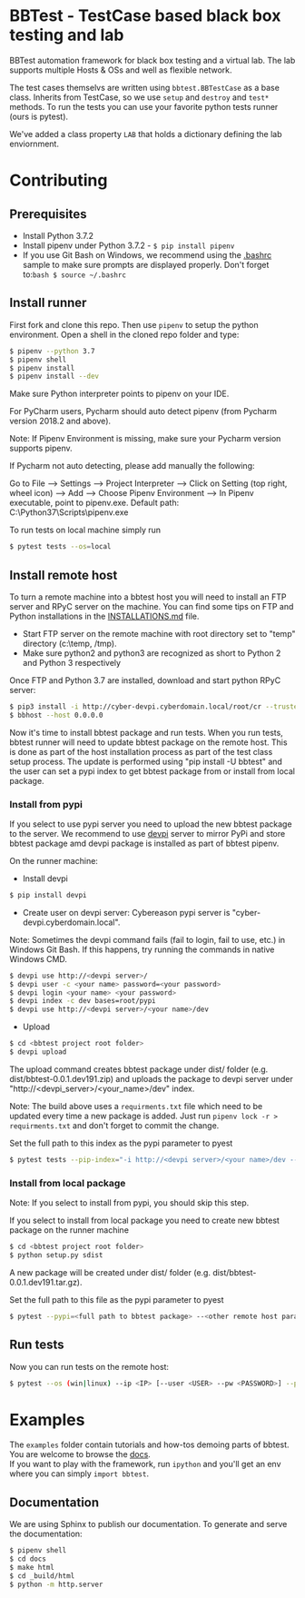 BBTest - TestCase based black box testing and lab
=================================================

BBTest automation framework for black box testing and a virtual lab. The lab supports multiple Hosts & OSs and well as flexible network. 

The test cases themselvs are written using `bbtest.BBTestCase` as a base class.  Inherits from TestCase, so we use `setup` and `destroy` and `test*` methods.
To run the tests you can use your favorite python tests runner (ours is pytest).

We've added a class property `LAB` that holds a dictionary defining the lab enviornment.

# Contributing

## Prerequisites
- Install Python 3.7.2
- Install pipenv under Python 3.7.2 - ```$ pip install pipenv```
- If you use Git Bash on Windows, we recommend using the [.bashrc](installations/.bashrc) sample
to make sure prompts are displayed properly. Don't forget to:```bash $ source ~/.bashrc```

## Install runner
First fork and clone this repo.  Then use `pipenv` to setup the python environment.
Open a shell in the cloned repo folder and type:

```bash
$ pipenv --python 3.7
$ pipenv shell
$ pipenv install
$ pipenv install --dev
```

Make sure Python interpreter points to pipenv on your IDE.

For PyCharm users, Pycharm should auto detect pipenv (from Pycharm version 2018.2 and above).

Note: If Pipenv Environment is missing, make sure your Pycharm version supports pipenv.

If Pycharm not auto detecting, please add manually the following:

Go to File --> Settings --> Project Interpreter --> Click on Setting (top right, wheel icon)
--> Add --> Choose Pipenv Environment --> In Pipenv executable, point to pipenv.exe.
Default path: C:\Python37\Scripts\pipenv.exe



To run tests on local machine simply run
```bash
$ pytest tests --os=local
```
## Install remote host
To turn a remote machine into a bbtest host you will need to install an FTP server and RPyC server on the machine.
You can find some tips on FTP and Python installations in the [INSTALLATIONS.md](installations/README.md) file.
- Start FTP server on the remote machine with root directory set to "temp" directory (c:\temp, /tmp).
- Make sure python2 and python3 are recognized as short to Python 2 and Python 3 respectively 

Once FTP and Python 3.7 are installed, download and start python RPyC server:
```bash
$ pip3 install -i http://cyber-devpi.cyberdomain.local/root/cr --trusted-host cyber-devpi.cyberdomain.local bbtest
$ bbhost --host 0.0.0.0
```

Now it's time to install bbtest package and run tests. When you run tests, bbtest runner will need to update bbtest
package on the remote host. This is done as part of the host installation process as part of the test class setup
process. The update is performed using "pip install -U bbtest" and the user can set a pypi index to get bbtest package
from or install from local package.

### Install from pypi
If you select to use pypi server you need to upload the new bbtest package to the server. We recommend to use
[devpi](https://devpi.net/docs/devpi/devpi/stable/%2Bd/index.html) server to mirror PyPi and store bbtest package amd
devpi package is installed as part of bbtest pipenv.

On the runner machine:
- Install devpi
```bash
$ pip install devpi
```

- Create user on devpi server:
Cybereason pypi server is "cyber-devpi.cyberdomain.local".

Note: Sometimes the devpi command fails (fail to login, fail to use, etc.) in Windows Git Bash. If this happens, try 
running the commands in native Windows CMD.
```bash
$ devpi use http://<devpi server>/
$ devpi user -c <your name> password=<your password>
$ devpi login <your name> <your password>
$ devpi index -c dev bases=root/pypi
$ devpi use http://<devpi server>/<your name>/dev
```

- Upload
```bash
$ cd <bbtest project root folder>
$ devpi upload
```
The upload command creates bbtest package under  dist/ folder (e.g. dist/bbtest-0.0.1.dev191.zip) and uploads the
package to devpi server under "http://<devpi_server>/<your_name>/dev" index.

Note: The build above uses a `requirments.txt` file which need to be updated every time a new package is added. Just run
`pipenv lock -r > requirments.txt` and don't forget to commit the change.

Set the full path to this index as the pypi parameter to pyest
```bash
$ pytest tests --pip-index="-i http://<devpi server>/<your name>/dev --trusted-host <devpi server>" --<other remote host parames>
```

### Install from local package
Note: If you select to install from pypi, you should skip this step.
 
If you select to install from local package you need to create new bbtest package on the runner machine
```bash
$ cd <bbtest project root folder>
$ python setup.py sdist
```
A new package will be created under dist/ folder (e.g. dist/bbtest-0.0.1.dev191.tar.gz).

Set the full path to this file as the pypi parameter to pyest
```bash
$ pytest --pypi=<full path to bbtest package> --<other remote host params, see below>
```

## Run tests
Now you can run tests on the remote host:
```bash
$ pytest --os (win|linux) --ip <IP> [--user <USER> --pw <PASSWORD>] --pypi=<see above>
```

# Examples
The `examples` folder  contain tutorials and how-tos demoing parts of bbtest. You are 
welcome to browse the
[docs](https://daonb.github.io/bbtest/build/html/examples.html).  
If you want to play with the framework,  run `ipython` and you'll get an env 
where you can simply `import bbtest`.

Documentation
-------------

We are using Sphinx to publish our documentation. To generate and serve the documentation:

```bash
$ pipenv shell
$ cd docs
$ make html
$ cd _build/html
$ python -m http.server
```
